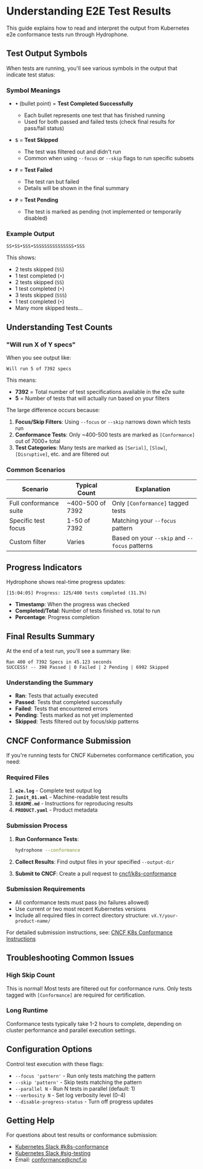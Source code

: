 # Understanding E2E Test Results

This guide explains how to read and interpret the output from Kubernetes e2e conformance tests run through Hydrophone.

## Test Output Symbols

When tests are running, you'll see various symbols in the output that indicate test status:

### Symbol Meanings

- **`•`** (bullet point) = **Test Completed Successfully**
  - Each bullet represents one test that has finished running
  - Used for both passed and failed tests (check final results for pass/fail status)

- **`S`** = **Test Skipped**
  - The test was filtered out and didn't run
  - Common when using `--focus` or `--skip` flags to run specific subsets

- **`F`** = **Test Failed** 
  - The test ran but failed
  - Details will be shown in the final summary

- **`P`** = **Test Pending**
  - The test is marked as pending (not implemented or temporarily disabled)

### Example Output
```
SS•SS•SSS•SSSSSSSSSSSSSSS•SSS
```
This shows:
- 2 tests skipped (`SS`)
- 1 test completed (`•`)
- 2 tests skipped (`SS`)
- 1 test completed (`•`)
- 3 tests skipped (`SSS`)
- 1 test completed (`•`)
- Many more skipped tests...

## Understanding Test Counts

### "Will run X of Y specs"

When you see output like:
```
Will run 5 of 7392 specs
```

This means:
- **7392** = Total number of test specifications available in the e2e suite
- **5** = Number of tests that will actually run based on your filters

The large difference occurs because:
1. **Focus/Skip Filters**: Using `--focus` or `--skip` narrows down which tests run
2. **Conformance Tests**: Only ~400-500 tests are marked as `[Conformance]` out of 7000+ total
3. **Test Categories**: Many tests are marked as `[Serial]`, `[Slow]`, `[Disruptive]`, etc. and are filtered out

### Common Scenarios

| Scenario | Typical Count | Explanation |
|----------|---------------|-------------|
| Full conformance suite | ~400-500 of 7392 | Only `[Conformance]` tagged tests |
| Specific test focus | 1-50 of 7392 | Matching your `--focus` pattern |
| Custom filter | Varies | Based on your `--skip` and `--focus` patterns |

## Progress Indicators

Hydrophone shows real-time progress updates:

```
[15:04:05] Progress: 125/400 tests completed (31.3%)
```

- **Timestamp**: When the progress was checked
- **Completed/Total**: Number of tests finished vs. total to run
- **Percentage**: Progress completion

## Final Results Summary

At the end of a test run, you'll see a summary like:

```
Ran 400 of 7392 Specs in 45.123 seconds
SUCCESS! -- 398 Passed | 0 Failed | 2 Pending | 6992 Skipped
```

### Understanding the Summary
- **Ran**: Tests that actually executed
- **Passed**: Tests that completed successfully 
- **Failed**: Tests that encountered errors 
- **Pending**: Tests marked as not yet implemented
- **Skipped**: Tests filtered out by focus/skip patterns

## CNCF Conformance Submission

If you're running tests for CNCF Kubernetes conformance certification, you need:

### Required Files
1. **`e2e.log`** - Complete test output log
2. **`junit_01.xml`** - Machine-readable test results  
3. **`README.md`** - Instructions for reproducing results
4. **`PRODUCT.yaml`** - Product metadata

### Submission Process
1. **Run Conformance Tests**:
   ```bash
   hydrophone --conformance
   ```

2. **Collect Results**: Find output files in your specified `--output-dir`

3. **Submit to CNCF**: Create a pull request to [cncf/k8s-conformance](https://github.com/cncf/k8s-conformance)

### Submission Requirements
- All conformance tests must pass (no failures allowed)
- Use current or two most recent Kubernetes versions
- Include all required files in correct directory structure: `vX.Y/your-product-name/`

For detailed submission instructions, see: [CNCF K8s Conformance Instructions](https://github.com/cncf/k8s-conformance/blob/master/instructions.md)

## Troubleshooting Common Issues

### High Skip Count
This is normal! Most tests are filtered out for conformance runs. Only tests tagged with `[Conformance]` are required for certification.

### Long Runtime
Conformance tests typically take 1-2 hours to complete, depending on cluster performance and parallel execution settings.

## Configuration Options

Control test execution with these flags:

- `--focus 'pattern'` - Run only tests matching the pattern
- `--skip 'pattern'` - Skip tests matching the pattern  
- `--parallel N` - Run N tests in parallel (default: 1)
- `--verbosity N` - Set log verbosity level (0-4)
- `--disable-progress-status` - Turn off progress updates

## Getting Help

For questions about test results or conformance submission:
- [Kubernetes Slack #k8s-conformance](https://kubernetes.slack.com/channels/k8s-conformance)
- [Kubernetes Slack #sig-testing](https://kubernetes.slack.com/channels/sig-testing)  
- Email: conformance@cncf.io